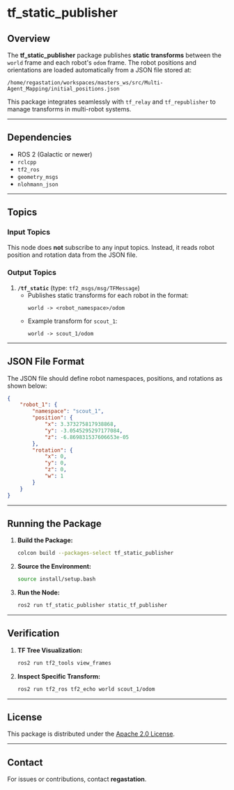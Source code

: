 # tf_static_publisher

## Overview
The **tf_static_publisher** package publishes **static transforms** between the `world` frame and each robot's `odom` frame. The robot positions and orientations are loaded automatically from a JSON file stored at:
```
/home/regastation/workspaces/masters_ws/src/Multi-Agent_Mapping/initial_positions.json
```

This package integrates seamlessly with `tf_relay` and `tf_republisher` to manage transforms in multi-robot systems.

---

## Dependencies
- ROS 2 (Galactic or newer)
- `rclcpp`
- `tf2_ros`
- `geometry_msgs`
- `nlohmann_json`

---

## Topics

### **Input Topics**
This node does **not** subscribe to any input topics. Instead, it reads robot position and rotation data from the JSON file.

### **Output Topics**
1. **`/tf_static`** (type: `tf2_msgs/msg/TFMessage`)
   - Publishes static transforms for each robot in the format:
     ```
     world -> <robot_namespace>/odom
     ```
   - Example transform for `scout_1`:
     ```
     world -> scout_1/odom
     ```

---

## JSON File Format
The JSON file should define robot namespaces, positions, and rotations as shown below:
```json
{
    "robot_1": {
        "namespace": "scout_1",
        "position": {
            "x": 3.373275817938868,
            "y": -3.0545295297177084,
            "z": -6.869831537606653e-05
        },
        "rotation": {
            "x": 0,
            "y": 0,
            "z": 0,
            "w": 1
        }
    }
}
```

---

## Running the Package
1. **Build the Package:**
   ```bash
   colcon build --packages-select tf_static_publisher
   ```

2. **Source the Environment:**
   ```bash
   source install/setup.bash
   ```

3. **Run the Node:**
   ```bash
   ros2 run tf_static_publisher static_tf_publisher
   ```

---

## Verification
1. **TF Tree Visualization:**
   ```bash
   ros2 run tf2_tools view_frames
   ```
2. **Inspect Specific Transform:**
   ```bash
   ros2 run tf2_ros tf2_echo world scout_1/odom
   ```

---

## License
This package is distributed under the [Apache 2.0 License](https://www.apache.org/licenses/LICENSE-2.0).

---

## Contact
For issues or contributions, contact **regastation**.

